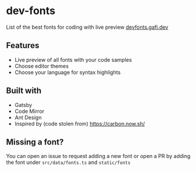 # dev-fonts 

List of the best fonts for coding with live preview [devfonts.gafi.dev](https://devfonts.gafi.dev)

## Features
* Live preview of all fonts with your code samples
* Choose editor themes
* Choose your language for syntax highlights

## Built with 
* Gatsby
* Code Mirror
* Ant Design
* Inspired by (code stolen from) https://carbon.now.sh/

## Missing a font?
You can open an issue to request adding a new font or open a PR by adding the font under `src/data/fonts.ts` and `static/fonts`

